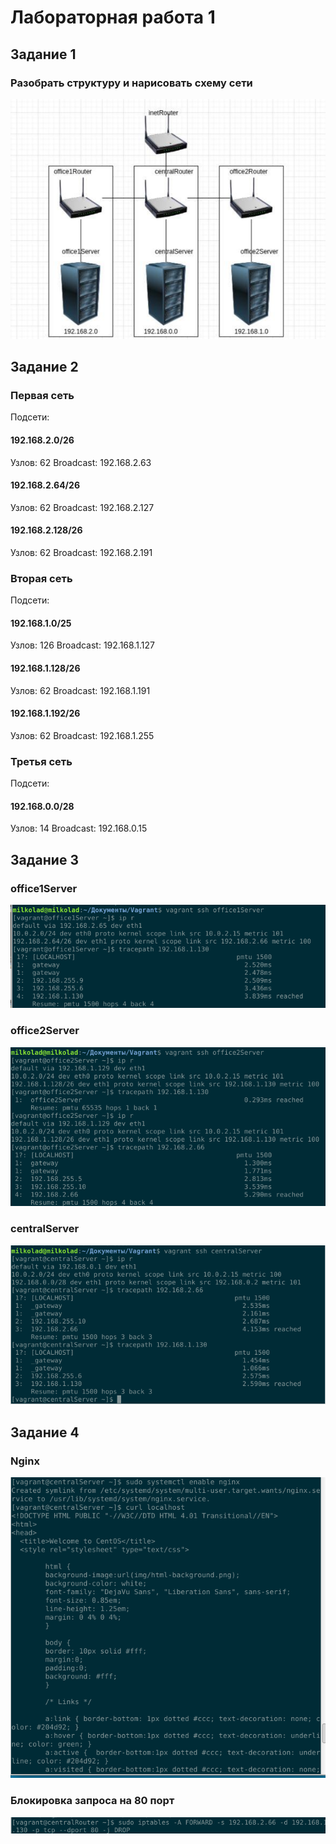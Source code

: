 # Лабораторная работа 1
## Задание 1
### Разобрать структуру и нарисовать схему сети
![](1.jpg)

## Задание 2
### Первая сеть
Подсети:

#### 192.168.2.0/26
Узлов: 62
Broadcast: 192.168.2.63

#### 192.168.2.64/26
Узлов: 62
Broadcast: 192.168.2.127

#### 192.168.2.128/26
Узлов: 62
Broadcast: 192.168.2.191

### Вторая сеть
Подсети:

#### 192.168.1.0/25
Узлов: 126
Broadcast: 192.168.1.127

#### 192.168.1.128/26
Узлов: 62
Broadcast: 192.168.1.191

#### 192.168.1.192/26
Узлов: 62
Broadcast: 192.168.1.255

### Третья сеть
Подсети:

#### 192.168.0.0/28
Узлов: 14
Broadcast: 192.168.0.15

## Задание 3

### office1Server
![office1Server](2.png)

### office2Server
![office2Server](3.png)

### centralServer
![centralServer](4.png)

## Задание 4
### Nginx
![nginx](5.png)

###  Блокировка запроса на 80 порт
![80port](6.png)







